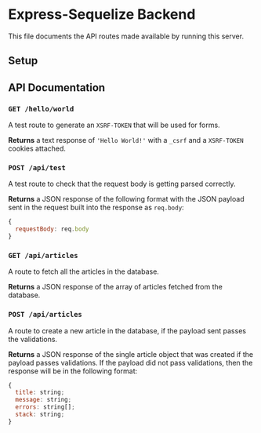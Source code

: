 # Express-Sequelize Backend

This file documents the API routes made available by running this server.

## Setup

## API Documentation

### `GET /hello/world`

A test route to generate an `XSRF-TOKEN` that will be used for forms.

**Returns** a text response of `'Hello World!'` with a `_csrf` and a
`XSRF-TOKEN` cookies attached.

### `POST /api/test`

A test route to check that the request body is getting parsed correctly.

**Returns** a JSON response of the following format with the JSON payload sent
in the request built into the response as `req.body`:

```javascript
{
  requestBody: req.body
}
```

### `GET /api/articles`

A route to fetch all the articles in the database.

**Returns** a JSON response of the array of articles fetched from the database.

### `POST /api/articles`

A route to create a new article in the database, if the payload sent passes
the validations.

**Returns** a JSON response of the single article object that was created if the
payload passes validations. If the payload did not pass validations, then the
response will be in the following format:

```javascript
{
  title: string;
  message: string;
  errors: string[];
  stack: string;
}
```
